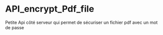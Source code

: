 # API_encrypt_Pdf_file
Petite Api côté serveur qui permet de sécuriser un fichier pdf avec un mot de passe
